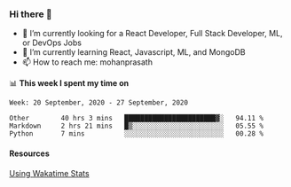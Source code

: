 ### Hi there 👋

- 🔭 I’m currently looking for a React Developer, Full Stack Developer, ML, or DevOps Jobs
- 🌱 I’m currently learning React, Javascript, ML, and MongoDB
- 📫 How to reach me: mohanprasath

📊 **This week I spent my time on**
<!--START_SECTION:waka-->
```text
Week: 20 September, 2020 - 27 September, 2020

Other        40 hrs 3 mins   ███████████████████████▓░   94.11 % 
Markdown     2 hrs 21 mins   █▒░░░░░░░░░░░░░░░░░░░░░░░   05.55 % 
Python       7 mins          ░░░░░░░░░░░░░░░░░░░░░░░░░   00.28 % 
```
<!--END_SECTION:waka-->

#### Resources
[Using Wakatime Stats](https://github.com/marketplace/actions/waka-readme)
